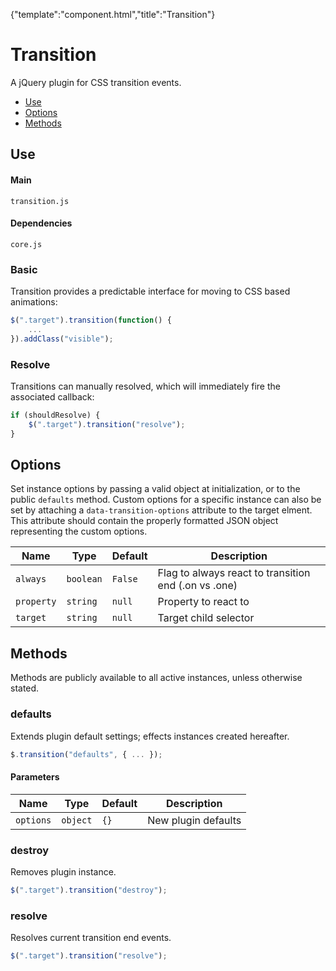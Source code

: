 {"template":"component.html","title":"Transition"}

# Transition

A jQuery plugin for CSS transition events.

* [Use](#use)
* [Options](#options)
* [Methods](#methods)

## Use 

#### Main

```markup
transition.js
```

#### Dependencies

```markup
core.js
```

### Basic

Transition provides a predictable interface for moving to CSS based animations:

```javascript
$(".target").transition(function() {
	...
}).addClass("visible");
```

### Resolve

Transitions can manually resolved, which will immediately fire the associated callback:

```javascript
if (shouldResolve) {
	$(".target").transition("resolve");
}
```

## Options

Set instance options by passing a valid object at initialization, or to the public `defaults` method. Custom options for a specific instance can also be set by attaching a `data-transition-options` attribute to the target elment. This attribute should contain the properly formatted JSON object representing the custom options.

| Name | Type | Default | Description |
| --- | --- | --- | --- |
| `always` | `boolean` | `False` | Flag to always react to transition end (.on vs .one) |
| `property` | `string` | `null` | Property to react to |
| `target` | `string` | `null` | Target child selector |

## Methods

Methods are publicly available to all active instances, unless otherwise stated.

### defaults

Extends plugin default settings; effects instances created hereafter.

```javascript
$.transition("defaults", { ... });
```

#### Parameters

| Name | Type | Default | Description |
| --- | --- | --- | --- |
| `options` | `object` | `{}` | New plugin defaults |

### destroy

Removes plugin instance.

```javascript
$(".target").transition("destroy");
```

### resolve

Resolves current transition end events.

```javascript
$(".target").transition("resolve");
```

